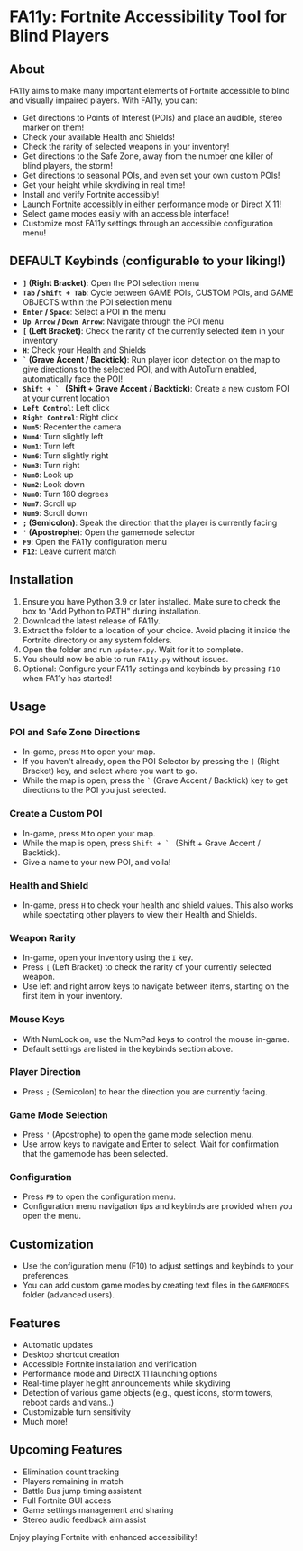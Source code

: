 # FA11y: Fortnite Accessibility Tool for Blind Players

## About
FA11y aims to make many important elements of Fortnite accessible to blind and visually impaired players. With FA11y, you can:

- Get directions to Points of Interest (POIs) and place an audible, stereo marker on them!
- Check your available Health and Shields!
- Check the rarity of selected weapons in your inventory!
- Get directions to the Safe Zone, away from the number one killer of blind players, the storm!
- Get directions to seasonal POIs, and even set your own custom POIs!
- Get your height while skydiving in real time!
- Install and verify Fortnite accessibly!
- Launch Fortnite accessibly in either performance mode or Direct X 11!
- Select game modes easily with an accessible interface!
- Customize most FA11y settings through an accessible configuration menu!

## DEFAULT Keybinds (configurable to your liking!)

- **`]` (Right Bracket)**: Open the POI selection menu
- **`Tab` / `Shift + Tab`**: Cycle between GAME POIs, CUSTOM POIs, and GAME OBJECTS within the POI selection menu
- **`Enter` / `Space`**: Select a POI in the menu
- **`Up Arrow` / `Down Arrow`**: Navigate through the POI menu
- **`[` (Left Bracket)**: Check the rarity of the currently selected item in your inventory
- **`H`**: Check your Health and Shields
- **`` ` `` (Grave Accent / Backtick)**: Run player icon detection on the map to give directions to the selected POI, and with AutoTurn enabled, automatically face the POI!
- **``Shift + ` `` (Shift + Grave Accent / Backtick)**: Create a new custom POI at your current location
- **`Left Control`**: Left click
- **`Right Control`**: Right click
- **`Num5`**: Recenter the camera
- **`Num4`**: Turn slightly left
- **`Num1`**: Turn left
- **`Num6`**: Turn slightly right
- **`Num3`**: Turn right
- **`Num8`**: Look up
- **`Num2`**: Look down
- **`Num0`**: Turn 180 degrees
- **`Num7`**: Scroll up
- **`Num9`**: Scroll down
- **`;` (Semicolon)**: Speak the direction that the player is currently facing
- **`'` (Apostrophe)**: Open the gamemode selector
- **`F9`**: Open the FA11y configuration menu
- **`F12`**: Leave current match

## Installation
1. Ensure you have Python 3.9 or later installed. Make sure to check the box to "Add Python to PATH" during installation.
2. Download the latest release of FA11y.
3. Extract the folder to a location of your choice. Avoid placing it inside the Fortnite directory or any system folders.
4. Open the folder and run `updater.py`. Wait for it to complete.
5. You should now be able to run `FA11y.py` without issues.
6. Optional: Configure your FA11y settings and keybinds by pressing `F10` when FA11y has started!

## Usage

### POI and Safe Zone Directions
- In-game, press `M` to open your map.
- If you haven't already, open the POI Selector by pressing the `]` (Right Bracket) key, and select where you want to go.
- While the map is open, press the `` ` `` (Grave Accent / Backtick) key to get directions to the POI you just selected.

### Create a Custom POI
- In-game, press `M` to open your map.
- While the map is open, press ``Shift + ` `` (Shift + Grave Accent / Backtick).
- Give a name to your new POI, and voila!

### Health and Shield
- In-game, press `H` to check your health and shield values. This also works while spectating other players to view their Health and Shields.

### Weapon Rarity
- In-game, open your inventory using the `I` key.
- Press `[` (Left Bracket) to check the rarity of your currently selected weapon.
- Use left and right arrow keys to navigate between items, starting on the first item in your inventory.

### Mouse Keys
- With NumLock on, use the NumPad keys to control the mouse in-game.
- Default settings are listed in the keybinds section above.

### Player Direction
- Press `;` (Semicolon) to hear the direction you are currently facing.

### Game Mode Selection
- Press `'` (Apostrophe) to open the game mode selection menu.
- Use arrow keys to navigate and Enter to select. Wait for confirmation that the gamemode has been selected.

### Configuration
- Press `F9` to open the configuration menu.
- Configuration menu navigation tips and keybinds are provided when you open the menu.

## Customization
- Use the configuration menu (F10) to adjust settings and keybinds to your preferences.
- You can add custom game modes by creating text files in the `GAMEMODES` folder (advanced users).

## Features
- Automatic updates
- Desktop shortcut creation
- Accessible Fortnite installation and verification
- Performance mode and DirectX 11 launching options
- Real-time player height announcements while skydiving
- Detection of various game objects (e.g., quest icons, storm towers, reboot cards and vans..)
- Customizable turn sensitivity
- Much more!

## Upcoming Features
- Elimination count tracking
- Players remaining in match
- Battle Bus jump timing assistant
- Full Fortnite GUI access
- Game settings management and sharing
- Stereo audio feedback aim assist

Enjoy playing Fortnite with enhanced accessibility!
